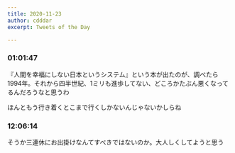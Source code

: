 ```yaml
---
title: 2020-11-23
author: cdddar
excerpt: Tweets of the Day

---
```


### 01:01:47

『人間を幸福にしない日本というシステム』という本が出たのが、調べたら1994年。それから四半世紀、1ミリも進歩してない、どころかたぶん悪くなってるんだろうなと思うわ

ほんともう行き着くとこまで行くしかないんじゃないかしらね

### 12:06:14

そうか三連休にお出掛けなんてすべきではないのか。大人しくしてようと思う
